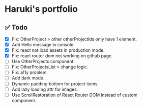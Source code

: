 # Haruki's portfolio

## ✅ Todo

- [x] Fix: OtherProject > other otherProjectIds only have 1 element.
- [x] Add Hello message in console.
- [x] Fix: react not load assets in production mode.
- [x] Fix: react router dom not working on github page.
- [ ] Use OtherProjects component.
- [ ] Fix: OtherProjectsList > change logic.
- [ ] Fix: a11y problem.
- [ ] Add dark mode.
- [ ] Dynamic padding bottom for project items.
- [ ] Add lazy loading attr for images.
- [ ] Use ScrollRestoration of React Router DOM instead of custom component.
